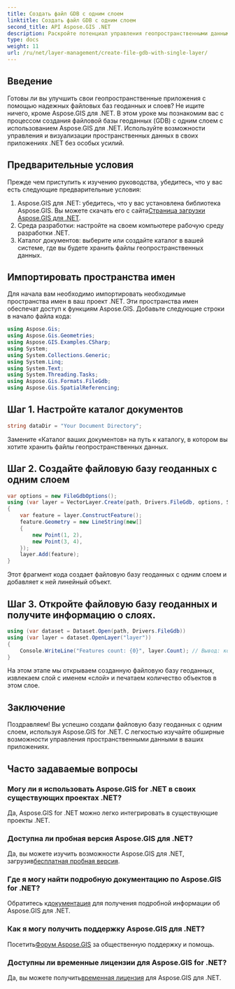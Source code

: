 ```yaml
---
title: Создать файл GDB с одним слоем
linktitle: Создать файл GDB с одним слоем
second_title: API Aspose.GIS .NET
description: Раскройте потенциал управления геопространственными данными в .NET с помощью Aspose.GIS. Узнайте, как шаг за шагом создавать файловые базы геоданных и слои. Скачать сейчас!
type: docs
weight: 11
url: /ru/net/layer-management/create-file-gdb-with-single-layer/
---
```

## Введение
Готовы ли вы улучшить свои геопространственные приложения с помощью надежных файловых баз геоданных и слоев? Не ищите ничего, кроме Aspose.GIS для .NET. В этом уроке мы познакомим вас с процессом создания файловой базы геоданных (GDB) с одним слоем с использованием Aspose.GIS для .NET. Используйте возможности управления и визуализации пространственных данных в своих приложениях .NET без особых усилий.
## Предварительные условия
Прежде чем приступить к изучению руководства, убедитесь, что у вас есть следующие предварительные условия:
1.  Aspose.GIS для .NET: убедитесь, что у вас установлена библиотека Aspose.GIS. Вы можете скачать его с сайта[Страница загрузки Aspose.GIS для .NET](https://releases.aspose.com/gis/net/).
2. Среда разработки: настройте на своем компьютере рабочую среду разработки .NET.
3. Каталог документов: выберите или создайте каталог в вашей системе, где вы будете хранить файлы геопространственных данных.
## Импортировать пространства имен
Для начала вам необходимо импортировать необходимые пространства имен в ваш проект .NET. Эти пространства имен обеспечат доступ к функциям Aspose.GIS. Добавьте следующие строки в начало файла кода:
```csharp
using Aspose.Gis;
using Aspose.Gis.Geometries;
using Aspose.GIS.Examples.CSharp;
using System;
using System.Collections.Generic;
using System.Linq;
using System.Text;
using System.Threading.Tasks;
using Aspose.Gis.Formats.FileGdb;
using Aspose.Gis.SpatialReferencing;
```
## Шаг 1. Настройте каталог документов
```csharp
string dataDir = "Your Document Directory";
```
Замените «Каталог ваших документов» на путь к каталогу, в котором вы хотите хранить файлы геопространственных данных.
## Шаг 2. Создайте файловую базу геоданных с одним слоем
```csharp
var options = new FileGdbOptions();
using (var layer = VectorLayer.Create(path, Drivers.FileGdb, options, SpatialReferenceSystem.Wgs84))
{
    var feature = layer.ConstructFeature();
    feature.Geometry = new LineString(new[]
    {
        new Point(1, 2),
        new Point(3, 4),
    });
    layer.Add(feature);
}
```
Этот фрагмент кода создает файловую базу геоданных с одним слоем и добавляет к ней линейный объект.
## Шаг 3. Откройте файловую базу геоданных и получите информацию о слоях.
```csharp
using (var dataset = Dataset.Open(path, Drivers.FileGdb))
using (var layer = dataset.OpenLayer("layer"))
{
    Console.WriteLine("Features count: {0}", layer.Count); // Вывод: количество функций: 1.
}
```
На этом этапе мы открываем созданную файловую базу геоданных, извлекаем слой с именем «слой» и печатаем количество объектов в этом слое.
## Заключение
Поздравляем! Вы успешно создали файловую базу геоданных с одним слоем, используя Aspose.GIS for .NET. С легкостью изучайте обширные возможности управления пространственными данными в ваших приложениях.
## Часто задаваемые вопросы
### Могу ли я использовать Aspose.GIS for .NET в своих существующих проектах .NET?
Да, Aspose.GIS for .NET можно легко интегрировать в существующие проекты .NET.
### Доступна ли пробная версия Aspose.GIS для .NET?
 Да, вы можете изучить возможности Aspose.GIS для .NET, загрузив[бесплатная пробная версия](https://releases.aspose.com/).
### Где я могу найти подробную документацию по Aspose.GIS for .NET?
 Обратитесь к[документация](https://reference.aspose.com/gis/net/) для получения подробной информации об Aspose.GIS для .NET.
### Как я могу получить поддержку Aspose.GIS для .NET?
 Посетить[Форум Aspose.GIS](https://forum.aspose.com/c/gis/33) за общественную поддержку и помощь.
### Доступны ли временные лицензии для Aspose.GIS for .NET?
 Да, вы можете получить[временная лицензия](https://purchase.aspose.com/temporary-license/) для Aspose.GIS для .NET.